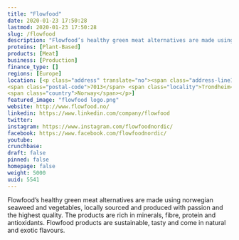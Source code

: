 ```yaml
---
title: "Flowfood"
date: 2020-01-23 17:50:28
lastmod: 2020-01-23 17:50:28
slug: /flowfood
description: "Flowfood’s healthy green meat alternatives are made using norwegian seaweed and vegetables, locally sourced and produced with passion and the highest quality. The products are rich in minerals, fibre, protein and antioxidants. Flowfood products are sustainable, tasty and come in natural and exotic flavours."
proteins: [Plant-Based]
products: [Meat]
business: [Production]
finance_type: []
regions: [Europe]
location: [<p class="address" translate="no"><span class="address-line1">Kjøpmannsgata</span><br>
<span class="postal-code">7013</span> <span class="locality">Trondheim</span><br>
<span class="country">Norway</span></p>]
featured_image: "flowfood logo.png"
website: http://www.flowfood.no/
linkedin: https://www.linkedin.com/company/flowfood
twitter: 
instagram: https://www.instagram.com/flowfoodnordic/
facebook: https://www.facebook.com/flowfoodnordic/
youtube: 
crunchbase: 
draft: false
pinned: false
homepage: false
weight: 5000
uuid: 5541
---
```

Flowfood’s healthy green meat alternatives are made using norwegian seaweed and vegetables, locally sourced and produced with passion and the highest quality. The products are rich in minerals, fibre, protein and antioxidants. Flowfood products are sustainable, tasty and come in natural and exotic flavours.
